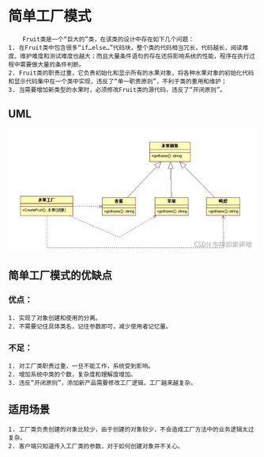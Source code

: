 # 简单工厂模式
        Fruit类是一个“巨大的”类，在该类的设计中存在如下几个问题：
    1. 在Fruit类中包含很多“if…else…”代码块，整个类的代码相当冗长，代码越长，阅读难度、维护难度和测试难度也越大；而且大量条件语句的存在还将影响系统的性能，程序在执行过程中需要做大量的条件判断。
    2. Fruit类的职责过重，它负责初始化和显示所有的水果对象，将各种水果对象的初始化代码和显示代码集中在一个类中实现，违反了“单一职责原则”，不利于类的重用和维护；
    3. 当需要增加新类型的水果时，必须修改Fruit类的源代码，违反了“开闭原则”。

## UML
![simple_factory_pattern](./simple_factory_pattern.png)

## 简单工厂模式的优缺点
### 优点：
    1. 实现了对象创建和使用的分离。
    2. 不需要记住具体类名，记住参数即可，减少使用者记忆量。
### 不足：
    1. 对工厂类职责过重，一旦不能工作，系统受到影响。
    2. 增加系统中类的个数，复杂度和理解度增加。
    3. 违反“开闭原则”，添加新产品需要修改工厂逻辑，工厂越来越复杂。

## 适用场景
    1. 工厂类负责创建的对象比较少，由于创建的对象较少，不会造成工厂方法中的业务逻辑太过复杂。
    2. 客户端只知道传入工厂类的参数，对于如何创建对象并不关心。


